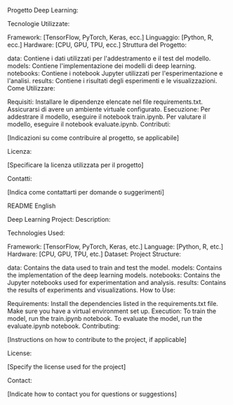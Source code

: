 Progetto Deep Learning:

Tecnologie Utilizzate:

Framework: [TensorFlow, PyTorch, Keras, ecc.]
Linguaggio: [Python, R, ecc.]
Hardware: [CPU, GPU, TPU, ecc.]
Struttura del Progetto:

data: Contiene i dati utilizzati per l'addestramento e il test del modello.
models: Contiene l'implementazione dei modelli di deep learning.
notebooks: Contiene i notebook Jupyter utilizzati per l'esperimentazione e l'analisi.
results: Contiene i risultati degli esperimenti e le visualizzazioni.
Come Utilizzare:

Requisiti:
Installare le dipendenze elencate nel file requirements.txt.
Assicurarsi di avere un ambiente virtuale configurato.
Esecuzione:
Per addestrare il modello, eseguire il notebook train.ipynb.
Per valutare il modello, eseguire il notebook evaluate.ipynb.
Contributi:

[Indicazioni su come contribuire al progetto, se applicabile]

Licenza:

[Specificare la licenza utilizzata per il progetto]

Contatti:

[Indica come contattarti per domande o suggerimenti]

README English

Deep Learning Project:
Description:

Technologies Used:

Framework: [TensorFlow, PyTorch, Keras, etc.]
Language: [Python, R, etc.]
Hardware: [CPU, GPU, TPU, etc.]
Dataset: 
Project Structure:

data: Contains the data used to train and test the model.
models: Contains the implementation of the deep learning models.
notebooks: Contains the Jupyter notebooks used for experimentation and analysis.
results: Contains the results of experiments and visualizations.
How to Use:

Requirements:
Install the dependencies listed in the requirements.txt file.
Make sure you have a virtual environment set up.
Execution:
To train the model, run the train.ipynb notebook.
To evaluate the model, run the evaluate.ipynb notebook.
Contributing:

[Instructions on how to contribute to the project, if applicable]

License:

[Specify the license used for the project]

Contact:

[Indicate how to contact you for questions or suggestions]
